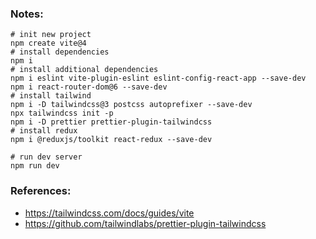 ### Notes:

```shell
# init new project
npm create vite@4
# install dependencies
npm i
# install additional dependencies
npm i eslint vite-plugin-eslint eslint-config-react-app --save-dev
npm i react-router-dom@6 --save-dev
# install tailwind
npm i -D tailwindcss@3 postcss autoprefixer --save-dev
npx tailwindcss init -p
npm i -D prettier prettier-plugin-tailwindcss
# install redux
npm i @reduxjs/toolkit react-redux --save-dev
```

```shell
# run dev server
npm run dev
```

### References:

- https://tailwindcss.com/docs/guides/vite
- https://github.com/tailwindlabs/prettier-plugin-tailwindcss
